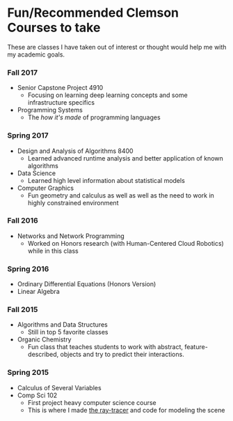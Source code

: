 # Fun/Recommended Clemson Courses to take

These are classes I have taken out of interest or thought would help me with my academic goals.

### Fall 2017

- Senior Capstone Project 4910
  - Focusing on learning deep learning concepts and some infrastructure specifics
- Programming Systems
  - The *how it's made* of programming languages

### Spring 2017

- Design and Analysis of Algorithms 8400
  - Learned advanced runtime analysis and better application of known algorithms
- Data Science
  - Learned high level information about statistical models
- Computer Graphics
  - Fun geometry and calculus as well as well as the need to work in highly constrained environment

### Fall 2016

- Networks and Network Programming
  - Worked on Honors research (with Human-Centered Cloud Robotics) while in this class

### Spring 2016

- Ordinary Differential Equations (Honors Version)
- Linear Algebra

### Fall 2015

- Algorithms and Data Structures
  - Still in top 5 favorite classes
- Organic Chemistry
  - Fun class that teaches students to work with abstract, feature-described, objects and try to predict their interactions.

### Spring 2015

- Calculus of Several Variables
- Comp Sci 102
  - First project heavy computer science course
  - This is where I made [the ray-tracer](#/school_work/2015_Spring_|_102_RayTracer) and code for modeling the scene